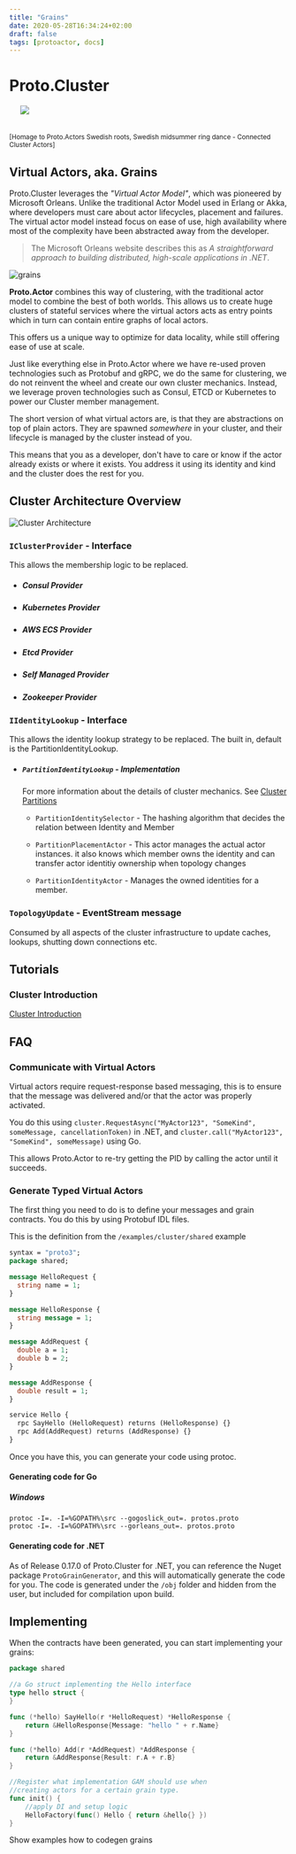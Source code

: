 ```yaml
---
title: "Grains"
date: 2020-05-28T16:34:24+02:00
draft: false
tags: [protoactor, docs]
---
```


# Proto.Cluster

<img src="../images/Cluster-2-blue.png" style="max-height:500px;margin-bottom:20px;margin-left:20px">

<small>[Homage to Proto.Actors Swedish roots, Swedish midsummer ring dance - Connected Cluster Actors]</small>

## Virtual Actors, aka. Grains

Proto.Cluster leverages the _"Virtual Actor Model"_, which was pioneered by Microsoft Orleans.
Unlike the traditional Actor Model used in Erlang or Akka, where developers must care about actor lifecycles, placement and failures.
The virtual actor model instead focus on ease of use, high availability where most of the complexity have been abstracted away from the developer.

> The Microsoft Orleans website describes this as _A straightforward approach to building distributed, high-scale applications in .NET_.

![grains](/images/grains.png)

**Proto.Actor** combines this way of clustering, with the traditional actor model to combine the best of both worlds.
This allows us to create huge clusters of stateful services where the virtual actors acts as entry points which in turn can contain entire graphs of local actors.

This offers us a unique way to optimize for data locality, while still offering ease of use at scale.

Just like everything else in Proto.Actor where we have re-used proven technologies such as Protobuf and gRPC, we do the same for clustering, we do not reinvent the wheel and create our own cluster mechanics.
Instead, we leverage proven technologies such as Consul, ETCD or Kubernetes to power our Cluster member management.

The short version of what virtual actors are, is that they are abstractions on top of plain actors.
They are spawned _somewhere_ in your cluster, and their lifecycle is managed by the cluster instead of you.

This means that you as a developer, don't have to care or know if the actor already exists or where it exists.
You address it using its identity and kind and the cluster does the rest for you.

## Cluster Architecture Overview

![Cluster Architecture](/images/cluster-architecture.png)

### `IClusterProvider` - Interface

This allows the membership logic to be replaced.

- ##### Consul Provider
- ##### Kubernetes Provider
- ##### AWS ECS Provider
- ##### Etcd Provider
- ##### Self Managed Provider
- ##### Zookeeper Provider

### `IIdentityLookup` - Interface

This allows the identity lookup strategy to be replaced.
The built in, default is the PartitionIdentityLookup.

- ##### `PartitionIdentityLookup` - Implementation

  For more information about the details of cluster mechanics.
  See [Cluster Partitions](cluster-partitions.md)

  - `PartitionIdentitySelector` - The hashing algorithm that decides the relation between Identity and Member

  - `PartitionPlacementActor` - This actor manages the actual actor instances. it also knows which member owns the identity and can transfer actor identitiy ownership when topology changes

  - `PartitionIdentityActor` - Manages the owned identities for a member.

### `TopologyUpdate` - EventStream message

Consumed by all aspects of the cluster infrastructure to update caches, lookups, shutting down connections etc.

## Tutorials

### Cluster Introduction

[Cluster Introduction](/docs/cluster/intro/clusterintro)

## FAQ

### Communicate with Virtual Actors

Virtual actors require request-response based messaging, this is to ensure that the message was delivered and/or that the actor was properly activated.

You do this using `cluster.RequestAsync("MyActor123", "SomeKind", someMessage, cancellationToken)` in .NET, and `cluster.call("MyActor123", "SomeKind", someMessage)` using Go.

This allows Proto.Actor to re-try getting the PID by calling the actor until it succeeds.

### Generate Typed Virtual Actors

The first thing you need to do is to define your messages and grain contracts.
You do this by using Protobuf IDL files.

This is the definition from the `/examples/cluster/shared` example

```protobuf
syntax = "proto3";
package shared;

message HelloRequest {
  string name = 1;
}

message HelloResponse {
  string message = 1;
}

message AddRequest {
  double a = 1;
  double b = 2;
}

message AddResponse {
  double result = 1;
}

service Hello {
  rpc SayHello (HelloRequest) returns (HelloResponse) {}
  rpc Add(AddRequest) returns (AddResponse) {}
}
```

Once you have this, you can generate your code using protoc.

#### Generating code for Go

##### Windows

```text
protoc -I=. -I=%GOPATH%\src --gogoslick_out=. protos.proto
protoc -I=. -I=%GOPATH%\src --gorleans_out=. protos.proto
```

#### Generating code for .NET

As of Release 0.17.0 of Proto.Cluster for .NET, you can reference the Nuget package `ProtoGrainGenerator`, and this will automatically generate the code for you.
The code is generated under the `/obj` folder and hidden from the user, but included for compilation upon build.

## Implementing

When the contracts have been generated, you can start implementing your grains:

```go
package shared

//a Go struct implementing the Hello interface
type hello struct {
}

func (*hello) SayHello(r *HelloRequest) *HelloResponse {
	return &HelloResponse{Message: "hello " + r.Name}
}

func (*hello) Add(r *AddRequest) *AddResponse {
	return &AddResponse{Result: r.A + r.B}
}

//Register what implementation GAM should use when
//creating actors for a certain grain type.
func init() {
	//apply DI and setup logic
	HelloFactory(func() Hello { return &hello{} })
}
```

Show examples how to codegen grains
